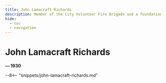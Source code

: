 ```yaml
---
title: John Lamacraft Richards
description: Member of the City Volunteer Fire Brigade and a foundation member of the Progressive Lodge (Oddfellows)
hide:
  - toc
  - navigation 
---
```


# John Lamacraft Richards

**— 1930**

--8<-- "snippets/john-lamacraft-richards.md"

